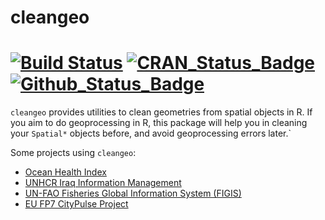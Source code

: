 cleangeo
========

[![Build Status](https://travis-ci.org/eblondel/cleangeo.svg?branch=master)](https://travis-ci.org/eblondel/cleangeo)
[![CRAN_Status_Badge](http://www.r-pkg.org/badges/version/cleangeo)](http://cran.r-project.org/package=cleangeo)
[![Github_Status_Badge](https://img.shields.io/badge/Github-0.2-blue.svg)](https://github.com/eblondel/cleangeo)
=======

``cleangeo`` provides utilities to clean geometries from spatial objects in R. If you aim to do geoprocessing in R, this package will help you in cleaning your ``Spatial*`` objects before, and avoid geoprocessing errors later.`

Some projects using ``cleangeo``:

* [Ocean Health Index](https://github.com/OHI-Science)
* [UNHCR Iraq Information Management](https://github.com/unhcr-iraq)
* [UN-FAO Fisheries Global Information System (FIGIS)](https://github.com/openfigis)
* [EU FP7 CityPulse Project](https://github.com/CityPulse)
